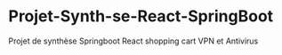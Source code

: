 # Projet-Synth-se-React-SpringBoot
Projet de synthèse Springboot React shopping cart VPN et Antivirus
